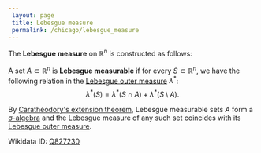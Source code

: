 ```yaml
---
 layout: page
 title: Lebesgue measure
 permalink: /chicago/lebesgue_measure
---
```


The **Lebesgue measure** on $\mathbb R^n$ is constructed as follows: 

A set $A \subset\mathbb R^n$ is **Lebesgue measurable** if for every $S\subset \mathbb R^n$, we have the following relation in the [Lebesgue outer measure](https://defsmath.github.io/DefsMath/Lebesgue_outer_measure) $\lambda^*$: $$\lambda^*(S) = \lambda^*(S\cap A) + \lambda^*(S\setminus A).$$ 

By [Carathéodory's extension theorem](https://defsmath.github.io/DefsMath/Carathéodory's_extension_theorem), Lebesgue measurable sets $A$ form a [σ-algebra](https://defsmath.github.io/DefsMath/σ-algebra) and the Lebesgue measure of any such set coincides with its [Lebesgue outer measure](https://defsmath.github.io/DefsMath/Lebesgue_outer_measure).

Wikidata ID: [Q827230](https://www.wikidata.org/wiki/Q827230)